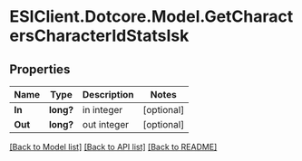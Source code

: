 # ESIClient.Dotcore.Model.GetCharactersCharacterIdStatsIsk
## Properties

Name | Type | Description | Notes
------------ | ------------- | ------------- | -------------
**In** | **long?** | in integer | [optional] 
**Out** | **long?** | out integer | [optional] 

[[Back to Model list]](../README.md#documentation-for-models) [[Back to API list]](../README.md#documentation-for-api-endpoints) [[Back to README]](../README.md)

